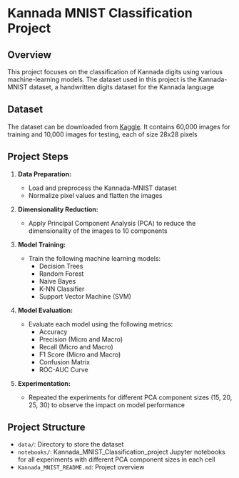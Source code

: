 # Kannada MNIST Classification Project

## Overview

This project focuses on the classification of Kannada digits using various machine-learning models. The dataset used in this project is the Kannada-MNIST dataset, a handwritten digits dataset for the Kannada language

## Dataset

The dataset can be downloaded from [Kaggle](https://www.kaggle.com/datasets/higgstachyon/kannada-mnist). It contains 60,000 images for training and 10,000 images for testing, each of size 28x28 pixels

## Project Steps

1. **Data Preparation:**
    - Load and preprocess the Kannada-MNIST dataset
    - Normalize pixel values and flatten the images

2. **Dimensionality Reduction:**
    - Apply Principal Component Analysis (PCA) to reduce the dimensionality of the images to 10 components

3. **Model Training:**
    - Train the following machine learning models:
        - Decision Trees
        - Random Forest
        - Naive Bayes
        - K-NN Classifier
        - Support Vector Machine (SVM)

4. **Model Evaluation:**
    - Evaluate each model using the following metrics:
        - Accuracy
        - Precision (Micro and Macro)
        - Recall (Micro and Macro)
        - F1 Score (Micro and Macro)
        - Confusion Matrix
        - ROC-AUC Curve

5. **Experimentation:**
    - Repeated the experiments for different PCA component sizes (15, 20, 25, 30) to observe the impact on model performance

## Project Structure

- `data/`: Directory to store the dataset
- `notebooks/`: Kannada_MNIST_Classification_project Jupyter notebooks for all experiments with different PCA component sizes in each cell 
- `Kannada_MNIST_README.md`: Project overview 


